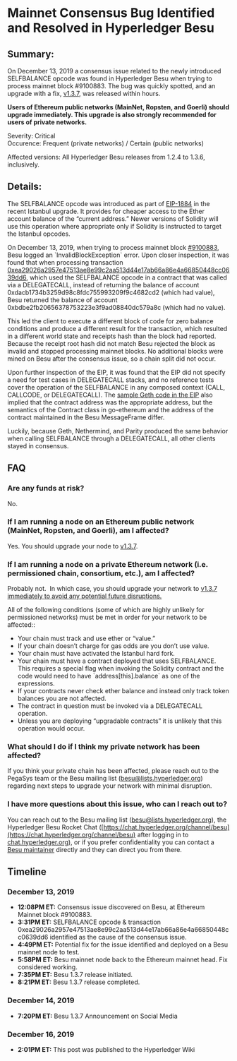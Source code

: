 # Mainnet Consensus Bug Identified and Resolved in Hyperledger Besu

## Summary:

On December 13, 2019 a consensus issue related to the newly introduced SELFBALANCE opcode was found in Hyperledger Besu when trying to process mainnet block #9100883. The bug was quickly spotted, and an upgrade with a fix, [v1.3.7](https://github.com/hyperledger/besu/releases/tag/1.3.7), was released within hours.  
  
**Users of Ethereum public networks (MainNet, Ropsten, and Goerli) should upgrade immediately. This upgrade is also strongly recommended for users of private networks.** 

Severity: Critical  
Occurence: Frequent (private networks) / Certain (public networks)

Affected versions: All Hyperledger Besu releases from 1.2.4 to 1.3.6, inclusively.

## Details:

The SELFBALANCE opcode was introduced as part of [EIP-1884](https://eips.ethereum.org/EIPS/eip-1884) in the recent Istanbul upgrade. It provides for cheaper access to the Ether account balance of the “current address.” Newer versions of Solidity will use this operation where appropriate only if Solidity is instructed to target the Istanbul opcodes.  
  
On December 13, 2019, when trying to process mainnet block [#9100883](https://etherscan.io/block/9100883), Besu logged an \`InvalidBlockException\` error. Upon closer inspection, it was found that when processing transaction [0xea29026a2957e47513ae8e99c2aa513d44e17ab66a86e4a66850448cc0639dd6](https://etherscan.io/tx/0xea29026a2957e47513ae8e99c2aa513d44e17ab66a86e4a66850448cc0639dd6), which used the SELFBALANCE opcode in a contract that was called via a DELEGATECALL, instead of returning the balance of account 0xdacb1734b3259d98c8fdc755993209f9c4682cd2 (which had value), Besu returned the balance of account 0xbdbe2fb20656378753223e3f9ad08840dc579a8c (which had no value).  
  
This led the client to execute a different block of code for zero balance conditions and produce a different result for the transaction, which resulted in a different world state and receipts hash than the block had reported. Because the receipt root hash did not match Besu rejected the block as invalid and stopped processing mainnet blocks. No additional blocks were mined on Besu after the consensus issue, so a chain split did not occur.  
  
Upon further inspection of the EIP, it was found that the EIP did not specify a need for test cases in DELEGATECALL stacks, and no reference tests cover the operation of the SELFBALANCE in any composed context (CALL, CALLCODE, or DELEGATECALL). The [sample Geth code in the EIP](https://eips.ethereum.org/EIPS/eip-1884#implementation) also implied that the contract address was the appropriate address, but the semantics of the Contract class in go-ethereum and the address of the contract maintained in the Besu MessageFrame differ.  
  
Luckily, because Geth, Nethermind, and Parity produced the same behavior when calling SELFBALANCE through a DELEGATECALL, all other clients stayed in consensus. 

## FAQ

### Are any funds at risk?

No.

### If I am running a node on an Ethereum public network (MainNet, Ropsten, and Goerli), am I affected?

Yes. You should upgrade your node to [v1.3.7](https://github.com/hyperledger/besu/releases/tag/1.3.7). 

### If I am running a node on a private Ethereum network (i.e. permissioned chain, consortium, etc.), am I affected?

Probably not.  In which case, you should upgrade your network to [v1.3.7 immediately to avoid any potential future disruptions.](https://github.com/hyperledger/besu/releases/tag/1.3.7)  
  
All of the following conditions (some of which are highly unlikely for permissioned networks) must be met in order for your network to be affected::  
  

- Your chain must track and use ether or “value.” 
- If your chain doesn’t charge for gas odds are you don’t use value.
- Your chain must have activated the Istanbul hard fork.
- Your chain must have a contract deployed that uses SELFBALANCE. This requires a special flag when invoking the Solidity contract and the code would need to have \`address\[this\].balance\` as one of the expressions.
- If your contracts never check ether balance and instead only track token balances you are not affected.
- The contract in question must be invoked via a DELEGATECALL operation.  
- Unless you are deploying “upgradable contracts” it is unlikely that this operation would occur.

### What should I do if I think my private network has been affected?

If you think your private chain has been affected, please reach out to the PegaSys team or the Besu mailing list ([besu@lists.hyperledger.org](mailto:besu@lists.hyperledger.org)) regarding next steps to upgrade your network with minimal disruption.

### I have more questions about this issue, who can I reach out to?

You can reach out to the Besu mailing list ([besu@lists.hyperledger.org](mailto:besu@lists.hyperledger.org)), the Hyperledger Besu Rocket Chat ([https://chat.hyperledger.org/channel/besu](https://chat.hyperledger.org/channel/besu) after logging in to [chat.hyperledger.org](http://chat.hyperledger.org)), or if you prefer confidentiality you can contact a [Besu maintainer](https://github.com/hyperledger/besu/blob/master/MAINTAINERS.md) directly and they can direct you from there.

## Timeline

### December 13, 2019

- **12:08PM ET:** Consensus issue discovered on Besu, at Ethereum Mainnet block #9100883.
- **3:31PM ET:** SELFBALANCE opcode & transaction 0xea29026a2957e47513ae8e99c2aa513d44e17ab66a86e4a66850448cc0639dd6 identified as the cause of the consensus issue.
- **4:49PM ET:** Potential fix for the issue identified and deployed on a Besu mainnet node to test.
- **5:58PM ET:** Besu mainnet node back to the Ethereum mainnet head. Fix considered working. 
- **7:35PM ET:** Besu 1.3.7 release initiated. 
- **8:21PM ET:** Besu 1.3.7 release completed. 

### December 14, 2019

- **7:20PM ET:** Besu 1.3.7 Announcement on Social Media 

### December 16, 2019

- **2:01PM ET:** This post was published to the Hyperledger Wiki